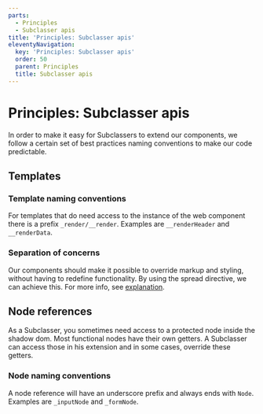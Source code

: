 ```yaml
---
parts:
  - Principles
  - Subclasser apis
title: 'Principles: Subclasser apis'
eleventyNavigation:
  key: 'Principles: Subclasser apis'
  order: 50
  parent: Principles
  title: Subclasser apis
---
```


# Principles: Subclasser apis

In order to make it easy for Subclassers to extend our components, we follow a certain set
of best practices naming conventions to make our code predictable.

## Templates

### Template naming conventions

For templates that do need access to the instance of the web component there is a prefix `_render/__render`.
Examples are `__renderHeader` and `__renderData`.

### Separation of concerns

Our components should make it possible to override markup and styling, without having to redefine
functionality.
By using the spread directive, we can achieve this. For more info, see [explanation](https://github.com/ing-bank/lion/issues/591).

## Node references

As a Subclasser, you sometimes need access to a protected node inside the shadow dom.
Most functional nodes have their own getters. A Subclasser can access those in his extension and
in some cases, override these getters.

### Node naming conventions

A node reference will have an underscore prefix and always ends with `Node`.
Examples are `_inputNode` and `_formNode`.
